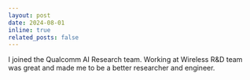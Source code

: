 ```yaml
---
layout: post
date: 2024-08-01 
inline: true
related_posts: false
---
```


I joined the Qualcomm AI Research team. Working at Wireless R&D team was great and made me to be a better researcher and engineer. 
